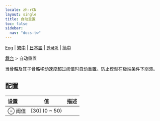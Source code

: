 ```yaml
---
locale: zh-rCN
layout: single
title: 自动重置
toc: false
sidebar:
  nav: "docs-tw"
---
```

[Eng](/dancexr/menu/2025.5/stage/auto_reset) | [繁中](/tw/dancexr/menu/2025.5/stage/auto_reset) | [日本語](/jp/dancexr/menu/2025.5/stage/auto_reset) | [한국어](/kr/dancexr/menu/2025.5/stage/auto_reset) | [简中](/zh/dancexr/menu/2025.5/stage/auto_reset)

[舞台](../menu#舞台) > 自动重置

当骨骼及其子骨骼移动速度超过阈值时自动重置。防止模型在极端条件下崩溃。

## 配置

| 设置 | 值 | 描述 |
| :--- | --- | :--- |
| ⊖ 阈值 | [30] (0 ~ 50) | 
